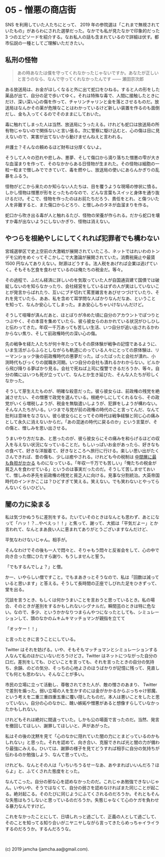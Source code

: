 

# 05 - 憎悪の商店街

SNS を利用していた人たちにとって、 2019 年の参院選は「これまで無視されていたもの」があらわにされた選挙だった。なかでも私が見たなかで印象的だった 3 つのエピソードを紹介する。なお私人の話も含まれているので詳細は伏す。都市伝説の一種としてご理解いただきたい。

## 私刑の怪物

> あの時あなたは僕を守ってくれなかったじゃないですか。あなたが正しいと言うのなら、なんで守ってくれなかったんです ―― 瀬田宗次郎

ある放送局は、お金がほしくなると外に出て蛇口をひねる。すると人の形をした薬品が出て、自分の足で歩いてゆく。それは特殊な毒で、人間に接触したときにだけ、深い深い心の傷を作って、チャリンチャリンと金を落とさせるものだ。放送局はなんかその薬が危険なことはわかっているけど新しい装置を作るのも面倒だし、金も入ってくるのでそのままにしておいた。

毒に触れてしまった人は当然、放送局にうったえる。けれども蛇口は放送局の所有物じゃないので関係ないと言い張る。次に警察に駆け込むと、心の傷は目に見えないので、実害が出てないから動けませんねえと言われる。

弁護士？そんなの頼めるほど財布は分厚くないよ。

そうして人々の恐れや悲しみ、悪夢、そして傷口から滴り落ちた憎悪の雫が大きな血溜まりを作って、そのなかからある日怪物が生まれた。その怪物は細胞の一粒一粒まで憎しみでできていて、毒を燃やし、放送局の使いにあらんかぎりの乱暴をふるう。

怪物がどこから来たのか知らない人たちは、目を覆うような現場の惨状に憤る。しかし怪物は憎悪が形をとったものなので、どんな言葉もスイッと身体を通り抜けるだけ。そこで、怪物を作ったのはお前たちだろう、責任をとれ、と傷ついた人を非難すると、また傷口からどろり、と憎しみのタネが血溜まりを作る。

蛇口から吹き出る毒が人と触れるたび、怪物の栄養が作られる。だから蛇口を壊すか毒が出ないようにしないかぎり、怪物は消えない。

## やつらを根絶やしにしてくれれば犯罪者でも構わない

宮城選挙区で史上空前の大激戦が展開されていたころ、ネットではれいわのトンデモ公約をめぐってそこかしこで大激論が展開されていた。消費税廃止や最賃 1500 円なんてありえない。財源はどうする。法人税をあげれば企業は逃げていく。そもそも乞食を食わせているのは俺たちの税金だ。等々。

その過程で、ふだん経済に詳しいのを気取っていた人が自国通貨建て国債では破綻しないのを知らなかったり、会社経営をしているはずの人が実はしていないことが発言からばれたり、互いにブチ切れて罵詈雑言をあびせつづけていたり、それを見ていたら、ああ、私を含めて耳学問な人ばかりなんだなあ、ということを知って、なんか安心してしまった。まあ安心しちゃいけないんだけど。

そうして喧嘩が済んだあと、ほとぼりが冷めた頃に自分のアカウントでぽつりとつぶやく、その本音を集めていたら、彼ら彼女らのおかれている状況がひしひしと伝わってきた。年収一千万あっても苦しい生活、いつ自分が追い出されるかわからない焦り、そして前政権時代の深い心の傷。

先の戦争を経た人たちが何十年たってもその原体験が戦争の記憶であるように、いま生活がふらふらとしながらも軌道にのっている人々にとっての原体験は、リーマンショック後の前政権時代の悪夢だった。ばったばったと会社が潰れ、小渕時代もびっくりの就職氷河期。いつ自分の会社も潰れるかわからない。ビルから飛び降りる夢ばかり見る。会社で死ねば上司に復讐できるだろうか、等々。自分の隣にはいつも死が立っていて、なんとか生き延びた、そんな人たちが珍しくなかった。

そうして芽生えたものが、明確な殺意だった。彼ら彼女らは、前政権の残党を絶滅させたい、その憎悪で政党を選んでいる。根絶やしにしてくれるなら、その政党がいくら増税しようが、税金を無駄遣いしようが、犯罪をしようが構わない。そんな人たちがいる。いつまで与党が前の政権の時代のこと言ってんだ、なんて批判は意味をなさない。彼ら彼女らにとってその時代は戦争経験と同じ心の痛みとして永久に消えないからだ。「あの混迷の時代に戻るのか」という言葉が、その傷と、憎しみを思い出させる。

うまいやり方だなあ、と思ったのが、彼ら彼女らにその痛みを和らげるほどの収入を与えない状況になっていることだ。もしいっぱいお金があったら、好きなもの食べて、好きな洋服着て、好きなところへ旅行に行ける。楽しい思い出がたくさんできれば、昔の傷も、少しは癒やされる。けれども今の税制は [中間層に最も負担がかかる](https://toyokeizai.net/articles/-/201951?page=3) ものになっている。「年収一千万でも苦しい」「俺たちの税金が貧乏人を食わせている」というのは事実だったのだ。そうして苦しませておいて、憎しみの矛先を前政権の残党と貧乏人に向ける。見事な分割統治。大英帝国時代のインドかここは？ひどすぎて笑える。笑えない。でも笑わないとやってらんないくらいひどい。

## 闇の力に染まる

私は気づかぬうちに差別をする。たいていそのときはなんとも思わず、あとになって「ハッ！？…やべえっ！！」と焦って、謝って、大抵は「平気だよー」とか言われて、なんとまあ良い人に恵まれてありがとうございますなんだけど、

平気なわけないじゃん。相手が。

そんなわけでその後も一人で悶々と、そりゃもう悶々と反省会をして、心の中で向き合った僧にひたすら謝り、もうしませんと誓う。

「でもするんでしょ？」と僧。

かー、いやらしい僧ですこと。でもまあきっとそうなので、私は「回数は減っていると思います」と答える。そうして長時間の正座でしびれた足をひきずって、堂を出る。

冗談を言うとき、もしくは何かうまいことを言おうと思っているとき。私の場合、そのときが差別をするかもしれないシグナルだ。瞬間芸のときは特に危ない。なので、多少、というかかなりつまらんやつになったとしても、シミュレーションして、頭のなかのムキムキマッチョマンが親指を立てて

「オッケー！！」

と言ったときに言うことにしている。

Twitter はそれを妨げる。いや、そもそもマッチョマンとシミュレーションする人なんて私のほかにいないだろうけどさ。Twitter はネットにつながった自分の口だ。差別をしても、ひどいことを言っても、それを言ったときの自分の気持ち、余韻、のどの気分、そっちの心地よさのほうばかりが記憶に残って、見直しても何とも思わない。そんなことが多い。

市民の立場に立って活動し、尊敬されてきた人が、敵の憎さのあまり、 Twitter で差別を煽った。弱い立場の人を生かすのには金がかかるからぶっちゃけ邪魔、という考えを二重三重四重五重に覆い隠したものだ。本人は悪いことをしたと思っていない。自分の心のなかに、醜い嫉妬や憎悪があると想像すらしていなかったかもしれない。

けれどもそれは絶対に間違っていた。しかも公の場面で言ったのだ。当然、発言を撤回してほしい、謝罪してほしいと、声があがった。

私はその後の沈黙を見て「心のなかに隠れていた闇の力にとまどっているのかもしれない」と思った。それを認めて、向き合い、克服できれば光と闇の力が備わり最強にみえる。ひいては、謝罪の様子を見てどうすれば相手に自分の気持ちが伝わるのか勉強しよう、なんて思っていた。

けれども、なんとその人は「いちいちうるせーなあ、あやまればいいんだろ？ほらよ」と、ふてくされた態度をとった。

なんてこった。自分の邪な心を認めなかったのだ。これじゃあ勉強できないじゃん。いやいや、そうではなくて、自分の弱さを認めなければまた同じことが起こる。絶対起こる。そのたびに同じようにふてくされるのだろうか。それともそんな失態はもうしないと思っているのだろうか。失態じゃなくて心のケガを負わせる暴力なんですけど。

これをなかったことにして、日頃しれっと過ごして、正義の人として過ごして、そのことを知ってる知り合いがニヤニヤしながら言ってきたらめっちゃイライラするのだろうか。するんだろうな。

<br>
<br>
(c) 2019 jamcha (jamcha.aa@gmail.com).


